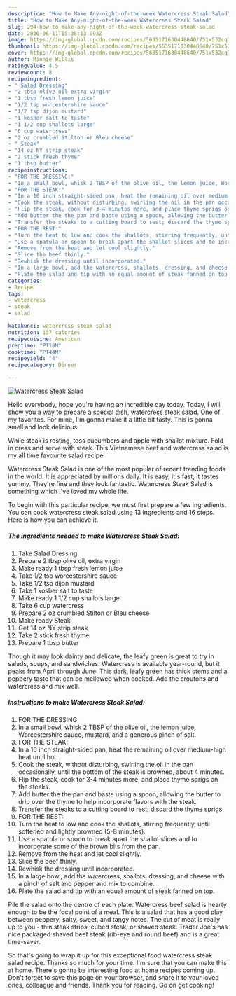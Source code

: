 ```yaml
---
description: "How to Make Any-night-of-the-week Watercress Steak Salad"
title: "How to Make Any-night-of-the-week Watercress Steak Salad"
slug: 294-how-to-make-any-night-of-the-week-watercress-steak-salad
date: 2020-06-11T15:38:13.993Z
image: https://img-global.cpcdn.com/recipes/5635171630448640/751x532cq70/watercress-steak-salad-recipe-main-photo.jpg
thumbnail: https://img-global.cpcdn.com/recipes/5635171630448640/751x532cq70/watercress-steak-salad-recipe-main-photo.jpg
cover: https://img-global.cpcdn.com/recipes/5635171630448640/751x532cq70/watercress-steak-salad-recipe-main-photo.jpg
author: Minnie Willis
ratingvalue: 4.5
reviewcount: 8
recipeingredient:
- " Salad Dressing"
- "2 tbsp olive oil extra virgin"
- "1 tbsp fresh lemon juice"
- "1/2 tsp worcestershire sauce"
- "1/2 tsp dijon mustard"
- "1 kosher salt to taste"
- "1 1/2 cup shallots large"
- "6 cup watercress"
- "2 oz crumbled Stilton or Bleu cheese"
- " Steak"
- "14 oz NY strip steak"
- "2 stick fresh thyme"
- "1 tbsp butter"
recipeinstructions:
- "FOR THE DRESSING:"
- "In a small bowl, whisk 2 TBSP of the olive oil, the lemon juice, Worcestershire sauce, mustard, and a generous pinch of salt."
- "FOR THE STEAK:"
- "In a 10 inch straight-sided pan, heat the remaining oil over medium-high heat until hot."
- "Cook the steak, without disturbing, swirling the oil in the pan occasionally, until the bottom of the steak is browned, about 4 minutes."
- "Flip the steak, cook for 3-4 minutes more, and place thyme sprigs on the steaks."
- "Add butter the the pan and baste using a spoon, allowing the butter to drip over the thyme to help incorporate flavors with the steak."
- "Transfer the steaks to a cutting board to rest; discard the thyme sprigs."
- "FOR THE REST:"
- "Turn the heat to low and cook the shallots, stirring frequently, until softened and lightly browned (5-8 minutes)."
- "Use a spatula or spoon to break apart the shallot slices and to incorporate some of the brown bits from the pan."
- "Remove from the heat and let cool slightly."
- "Slice the beef thinly."
- "Rewhisk the dressing until incorporated."
- "In a large bowl, add the watercress, shallots, dressing, and cheese with a pinch of salt and pepper and mix to combine."
- "Plate the salad and tip with an equal amount of steak fanned on top."
categories:
- Recipe
tags:
- watercress
- steak
- salad

katakunci: watercress steak salad 
nutrition: 137 calories
recipecuisine: American
preptime: "PT18M"
cooktime: "PT44M"
recipeyield: "4"
recipecategory: Dinner

---
```



![Watercress Steak Salad](https://img-global.cpcdn.com/recipes/5635171630448640/751x532cq70/watercress-steak-salad-recipe-main-photo.jpg)

Hello everybody, hope you're having an incredible day today. Today, I will show you a way to prepare a special dish, watercress steak salad. One of my favorites. For mine, I'm gonna make it a little bit tasty. This is gonna smell and look delicious.

While steak is resting, toss cucumbers and apple with shallot mixture. Fold in cress and serve with steak. This Vietnamese beef and watercress salad is my all time favourite salad recipe.

Watercress Steak Salad is one of the most popular of recent trending foods in the world. It is appreciated by millions daily. It is easy, it's fast, it tastes yummy. They're fine and they look fantastic. Watercress Steak Salad is something which I've loved my whole life.


To begin with this particular recipe, we must first prepare a few ingredients. You can cook watercress steak salad using 13 ingredients and 16 steps. Here is how you can achieve it.

<!--inarticleads1-->

##### The ingredients needed to make Watercress Steak Salad:

1. Take  Salad Dressing
1. Prepare 2 tbsp olive oil, extra virgin
1. Make ready 1 tbsp fresh lemon juice
1. Take 1/2 tsp worcestershire sauce
1. Take 1/2 tsp dijon mustard
1. Take 1 kosher salt to taste
1. Make ready 1 1/2 cup shallots large
1. Take 6 cup watercress
1. Prepare 2 oz crumbled Stilton or Bleu cheese
1. Make ready  Steak
1. Get 14 oz NY strip steak
1. Take 2 stick fresh thyme
1. Prepare 1 tbsp butter


Though it may look dainty and delicate, the leafy green is great to try in salads, soups, and sandwiches. Watercress is available year-round, but it peaks from April through June. This dark, leafy green has thick stems and a peppery taste that can be mellowed when cooked. Add the croutons and watercress and mix well. 

<!--inarticleads2-->

##### Instructions to make Watercress Steak Salad:

1. FOR THE DRESSING:
1. In a small bowl, whisk 2 TBSP of the olive oil, the lemon juice, Worcestershire sauce, mustard, and a generous pinch of salt.
1. FOR THE STEAK:
1. In a 10 inch straight-sided pan, heat the remaining oil over medium-high heat until hot.
1. Cook the steak, without disturbing, swirling the oil in the pan occasionally, until the bottom of the steak is browned, about 4 minutes.
1. Flip the steak, cook for 3-4 minutes more, and place thyme sprigs on the steaks.
1. Add butter the the pan and baste using a spoon, allowing the butter to drip over the thyme to help incorporate flavors with the steak.
1. Transfer the steaks to a cutting board to rest; discard the thyme sprigs.
1. FOR THE REST:
1. Turn the heat to low and cook the shallots, stirring frequently, until softened and lightly browned (5-8 minutes).
1. Use a spatula or spoon to break apart the shallot slices and to incorporate some of the brown bits from the pan.
1. Remove from the heat and let cool slightly.
1. Slice the beef thinly.
1. Rewhisk the dressing until incorporated.
1. In a large bowl, add the watercress, shallots, dressing, and cheese with a pinch of salt and pepper and mix to combine.
1. Plate the salad and tip with an equal amount of steak fanned on top.


Pile the salad onto the centre of each plate. Watercress beef salad is hearty enough to be the focal point of a meal. This is a salad that has a good play between peppery, salty, sweet, and tangy notes. The cut of meat is really up to you - thin steak strips, cubed steak, or shaved steak. Trader Joe&#39;s has nice packaged shaved beef steak (rib-eye and round beef) and is a great time-saver. 

So that's going to wrap it up for this exceptional food watercress steak salad recipe. Thanks so much for your time. I'm sure that you can make this at home. There's gonna be interesting food at home recipes coming up. Don't forget to save this page on your browser, and share it to your loved ones, colleague and friends. Thank you for reading. Go on get cooking!
